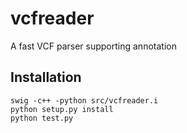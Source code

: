 # vcfreader
A fast VCF parser supporting annotation


## Installation

	swig -c++ -python src/vcfreader.i
	python setup.py install 
	python test.py